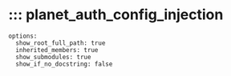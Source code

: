 # ::: planet_auth_config_injection
    options:
      show_root_full_path: true
      inherited_members: true
      show_submodules: true
      show_if_no_docstring: false

